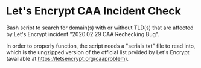 # Let's Encrypt CAA Incident Check
Bash script to search for domain(s) with or without TLD(s) that are affected by Let's Encrypt incident "2020.02.29 CAA Rechecking Bug".

In order to properly function, the script needs a "serials.txt" file to read into, which is the ungzipped version of the official list prvided by Let's Encrypt (available at https://letsencrypt.org/caaproblem).
